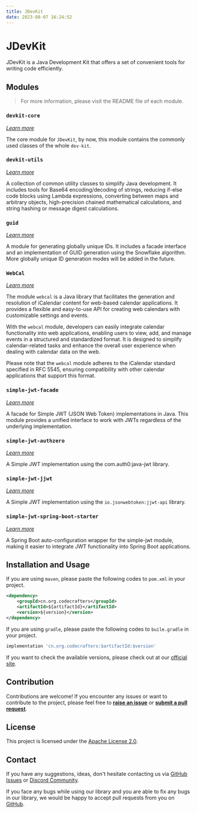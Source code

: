 ```yaml
---
title: JDevKit
date: 2023-08-07 16:24:52
---
```


# JDevKit

JDevKit is a Java Development Kit that offers a set of convenient tools for writing code efficiently.

## Modules

> For more information, please visit the README file of each module.

### `devkit-core`

<span style="font-size: 14px;">_[Learn more](/devkit/devkit-core)_</span>

The core module for `JDevKit`, by now, this module contains the commonly used classes of the whole `dev-kit`.

### `devkit-utils`

<span style="font-size: 14px;">_[Learn more](/devkit/devkit-utils)_</span>

A collection of common utility classes to simplify Java development. It includes tools for Base64 encoding/decoding of strings, reducing if-else code blocks using Lambda expressions, converting between maps and arbitrary objects, high-precision chained mathematical calculations, and string hashing or message digest calculations.

### `guid`

<span style="font-size: 14px;">_[Learn more](/devkit/guid)_</span>

A module for generating globally unique IDs. It includes a facade interface and an implementation of GUID generation using the Snowflake algorithm. More globally unique ID generation modes will be added in the future.

### `WebCal`

<span style="font-size: 14px;">_[Learn more](/devkit/webcal)_</span>

The module `webcal` is a Java library that facilitates the generation and resolution of iCalendar content for web-based calendar applications. It provides a flexible and easy-to-use API for creating web calendars with customizable settings and events.

With the `webcal` module, developers can easily integrate calendar functionality into web applications, enabling users to view, add, and manage events in a structured and standardized format. It is designed to simplify calendar-related tasks and enhance the overall user experience when dealing with calendar data on the web.

Please note that the `webcal` module adheres to the iCalendar standard specified in RFC 5545, ensuring compatibility with other calendar applications that support this format.

### `simple-jwt-facade`

<span style="font-size: 14px;">_[Learn more](/devkit/simple-jwt-facade)_</span>

A facade for Simple JWT (JSON Web Token) implementations in Java. This module provides a unified interface to work with JWTs regardless of the underlying implementation.

### `simple-jwt-authzero`

<span style="font-size: 14px;">_[Learn more](/devkit/simple-jwt-authzero)_</span>

A Simple JWT implementation using the com.auth0:java-jwt library.

### `simple-jwt-jjwt`

<span style="font-size: 14px;">_[Learn more](/devkit/simple-jwt-jjwt)_</span>

A Simple JWT implementation using the `io.jsonwebtoken:jjwt-api` library.

### `simple-jwt-spring-boot-starter`

<span style="font-size: 14px;">_[Learn more](/devkit/simple-jwt-spring-boot-starter)_</span>

A Spring Boot auto-configuration wrapper for the simple-jwt module, making it easier to integrate JWT functionality into Spring Boot applications.

## Installation and Usage

If you are using `maven`, please paste the following codes to `pom.xml` in your project.

```xml 
<dependency>
	<groupId>cn.org.codecrafters</groupId>
    <artifactId>${artifactId}</artifactId>
    <version>${version}</version>
</dependency>
```

If you are using `gradle`, please paste the following codes to `buile.gradle` in your project.

```groovy
implementation 'cn.org.codecrafters:$artifactId:$version'
```

If you want to check the available versions, please check out at our [official site](https://codecrafters.org.cn/devkit/changelog).

## Contribution

Contributions are welcome! If you encounter any issues or want to contribute to the project, please feel free to **[raise an issue](/devkit/issues/new)** or **[submit a pull request](/devkit/compare)**.

## License

This project is licensed under the [Apache License 2.0](LICENSE).

## Contact

If you have any suggestions, ideas, don't hesitate contacting us via [GitHub Issues](/devkit/issues/new) or [Discord Community](https://discord.gg/NQK9tjcBB8).

If you face any bugs while using our library and you are able to fix any bugs in our library, we would be happy to accept pull requests from you on [GitHub](/devkit/compare).